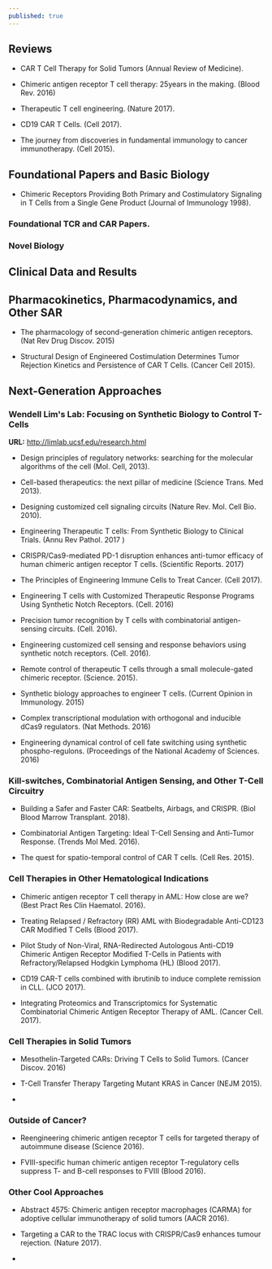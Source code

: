 ```yaml
---
published: true
---
```



## Reviews

- CAR T Cell Therapy for Solid Tumors (Annual Review of Medicine). 

- Chimeric antigen receptor T cell therapy: 25years in the making. (Blood Rev. 2016)

- Therapeutic T cell engineering. (Nature 2017). 

- CD19 CAR T Cells. (Cell 2017).

- The journey from discoveries in fundamental immunology to cancer immunotherapy. (Cell 2015). 



## Foundational Papers and Basic Biology 

- Chimeric Receptors Providing Both Primary and Costimulatory Signaling in T Cells from a Single Gene Product (Journal of Immunology 1998).




### Foundational TCR and CAR Papers.

### Novel Biology




## Clinical Data and Results 


## Pharmacokinetics, Pharmacodynamics, and Other SAR

- The pharmacology of second-generation chimeric antigen receptors. (Nat Rev Drug Discov. 2015)

- Structural Design of Engineered Costimulation Determines Tumor Rejection Kinetics and Persistence of CAR T Cells. (Cancer Cell 2015).



## Next-Generation Approaches


### Wendell Lim's Lab: Focusing on Synthetic Biology to Control T-Cells

**URL:** http://limlab.ucsf.edu/research.html

- Design principles of regulatory networks: searching for the molecular algorithms of the cell (Mol. Cell, 2013).

- Cell-based therapeutics: the next pillar of medicine (Science Trans. Med 2013).

- Designing customized cell signaling circuits (Nature Rev. Mol. Cell Bio. 2010).

- Engineering Therapeutic T cells: From Synthetic Biology to Clinical Trials. (Annu Rev Pathol. 2017 )

- CRISPR/Cas9-mediated PD-1 disruption enhances anti-tumor efficacy of human chimeric antigen receptor T cells. (Scientific Reports. 2017)

- The Principles of Engineering Immune Cells to Treat Cancer. (Cell 2017).

- Engineering T cells with Customized Therapeutic Response Programs Using Synthetic Notch Receptors. (Cell. 2016)

- Precision tumor recognition by T cells with combinatorial antigen-sensing circuits. (Cell. 2016).

- Engineering customized cell sensing and response behaviors using synthetic notch receptors. (Cell. 2016). 

- Remote control of therapeutic T cells through a small molecule-gated chimeric receptor. (Science. 2015).

- Synthetic biology approaches to engineer T cells. (Current Opinion in Immunology. 2015)

- Complex transcriptional modulation with orthogonal and inducible dCas9 regulators. (Nat Methods. 2016)

- Engineering dynamical control of cell fate switching using synthetic phospho-regulons. (Proceedings of the National Academy of Sciences. 2016)



### Kill-switches, Combinatorial Antigen Sensing, and Other T-Cell Circuitry

- Building a Safer and Faster CAR: Seatbelts, Airbags, and CRISPR. (Biol Blood Marrow Transplant. 2018).

- Combinatorial Antigen Targeting: Ideal T-Cell Sensing and Anti-Tumor Response. (Trends Mol Med. 2016).

- The quest for spatio-temporal control of CAR T cells. (Cell Res. 2015). 




### Cell Therapies in Other Hematological Indications

- Chimeric antigen receptor T cell therapy in AML: How close are we? (Best Pract Res Clin Haematol. 2016). 

- Treating Relapsed / Refractory (RR) AML with Biodegradable Anti-CD123 CAR Modified T Cells (Blood 2017).

- Pilot Study of Non-Viral, RNA-Redirected Autologous Anti-CD19 Chimeric Antigen Receptor Modified T-Cells in Patients with Refractory/Relapsed Hodgkin Lymphoma (HL) (Blood 2017). 

- CD19 CAR-T cells combined with ibrutinib to induce complete remission in CLL. (JCO 2017).

- Integrating Proteomics and Transcriptomics for Systematic Combinatorial Chimeric Antigen Receptor Therapy of AML. (Cancer Cell. 2017). 



### Cell Therapies in Solid Tumors

- Mesothelin-Targeted CARs: Driving T Cells to Solid Tumors. (Cancer Discov. 2016)

- T-Cell Transfer Therapy Targeting Mutant KRAS in Cancer (NEJM 2015).

-


### Outside of Cancer?

- Reengineering chimeric antigen receptor T cells for targeted therapy of autoimmune disease (Science 2016).

- FVIII-specific human chimeric antigen receptor T-regulatory cells suppress T- and B-cell responses to FVIII (Blood 2016).



### Other Cool Approaches

- Abstract 4575: Chimeric antigen receptor macrophages (CARMA) for adoptive cellular immunotherapy of solid tumors (AACR 2016).

- Targeting a CAR to the TRAC locus with CRISPR/Cas9 enhances tumour rejection. (Nature 2017).

-
